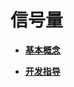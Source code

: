 # 信号量<a name="ZH-CN_TOPIC_0000001123948077"></a>

-   **[基本概念](基本概念-11.md)**  

-   **[开发指导](开发指导-12.md)**  


